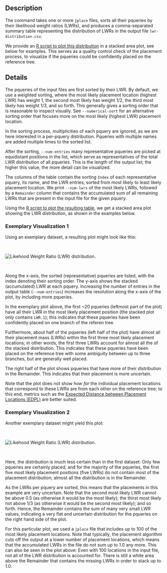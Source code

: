 ## Description

The command takes one or more `jplace` files, sorts all their pqueries by their likelihood weight
ratios (LWRs), and produces a comma-separated summary table representing the distribution of LWRs
in the output file `lwr-distribution.csv`.

We provide an
[R script to plot this distribution](https://github.com/lczech/gappa/blob/master/scripts/plot-lwr-distribution.R) in a stacked area plot, see below for examples.
This serves as a quality control check of the placement process, to visualize if the pqueries
could be confidently placed on the reference tree.

## Details

The pqueries of the input files are first sorted by their LWR. By default, we use a weighted
sorting, where the most likely placement location (highest LWR) has weight 1,
the second most likely has weight 1/2, the third most likely has weight 1/3, and so forth.
This generally gives a sorting order that is reasonable to inspect visually.
See `--numerical-sort` for an alternative sorting order that focuses more on the most likely
(highest LWR) placement location.

In the sorting process, multiplicities of each pquery are ignored, as we are here interested in a
per-pquery distribution. Pqueries with multiple names are added multiple times to the sorted list.

After the sorting, `--num-entries` many representative pqueries are picked at equidistant positions
in the list, which serve as representatives of the total LWR distribution of all pqueries.
This is the length of the output list; the higher this value, the more detail can be visualized.

The columns of the table contain the sorting `Index` of each representative pquery, its name,
and the LWR entries, sorted from most likely to least likely placement location.
We print `--num-lwrs` of the most likely LWRs, followed by a `Remainder` column that contains
the accumulated sum of all remaining LWRs that are present in the input file for the given pquery.

Using the [R script to plot the resulting table](https://github.com/lczech/gappa/blob/master/scripts/plot-lwr-distribution.R), we get a stacked area plot showing the LWR distribution, as shown in the examples below.

### Exemplary Visualization 1

Using an exemplary dataset, a resulting plot might look like this:

<br>

![Likehood Weight Ratio (LWR) distribution.](https://github.com/lczech/gappa/blob/master/doc/png/lwr-distribution-1-small.png?raw=true)

<br>

Along the x-axis, the sorted (representative) pqueries are listed, with the index denoting
their sorting order. The y-axis shows the stacked (accumulated) LWR at each pquery.
Increasing the number of entries in the output table (`--num-entries`) increases the resolution
along the x-axis of the plot, by including more pqueries.

In the exemplary plot above, the first ~20 pqueries (leftmost part of the plot) have all their LWR
in the most likely placement position (the stacked plot only contains `LWR.1`);
this indicates that these pqueries have been confidently placed on one branch of the referen tree.

Furthermore, about half of the pqueries (left half of the plot) have almost all
their placement mass (LWRs) within the first three most likely placement locations;
in other words, the first three LWRs account for almost all the of the stacked distribution.
This indicates that these pqueries have been placed on the reference tree with some ambiguity
between up to three branches, but are generally well placed.

The right half of the plot shows pqueries that have more of their distribution in the Remainder.
This indicates that their placement is more uncertain.

Note that the plot does not show *how far* the individual placement locations that correspond
to these LWRs are from each other on the reference tree; to this end, metrics such as the
[Expected Distance between Placement Locations (EDPL)](../wiki/Subcommand:-edpl) are better suited.

### Exemplary Visualization 2

Another exemplary dataset might yield this plot:

<br>

![Likehood Weight Ratio (LWR) distribution.](https://github.com/lczech/gappa/blob/master/doc/png/lwr-distribution-2-small.png?raw=true)

<br>

Here, the distribution is much less certain than in the first dataset:
Only few pqueries are certainly placed, and for the majority of the pqueries, the first five
most likely placement positions (five LWRs) do not contain most of the placement distribution;
almost all the distribution is in the Remainder.

As the LWRs per pquery are sorted, this means that the placements in this example are very uncertain.
Note that the second most likely LWR cannot be above 0.5 (as otherwise it would be the most likely);
the thirst most likely not above 1/3 (as otherwise it would be the second most likely); and so forth.
Hence, the Remainder contains the sum of many very small LWR values, indicating a very flat
and uncertain distribution for the pqueries on the right hand side of the plot.

For this particular plot, we used a `jplace` file that includes up to 100 of the most likely
placement locations. Note that typically, the placement algorithm cuts off the output
at a lower number of placement locations, which means that the accumulated LWRs in the file
do not sum up to 1.0 any more.
This can also be seen in the plot above: Even with 100 locations in the input file,
not all of the LWR distribution is accounted for. There is still a white area above
the Remainder that contains the missing LWRs in order to stack up to 1.0.
